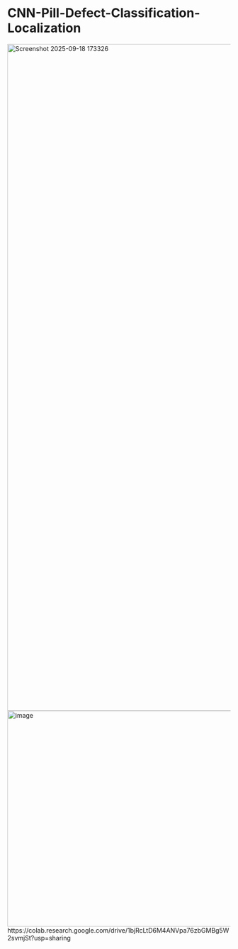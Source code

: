 # CNN-Pill-Defect-Classification-Localization
<img width="2256" height="1504" alt="Screenshot 2025-09-18 173326" src="https://github.com/user-attachments/assets/ae037136-78e1-4c0b-abd4-1214431b6889" />
<img width="1295" height="487" alt="image" src="https://github.com/user-attachments/assets/550a1326-dafb-4bb1-aa86-c75d6566fd9f" />
https://colab.research.google.com/drive/1bjRcLtD6M4ANVpa76zbGMBg5W2svmjSt?usp=sharing
